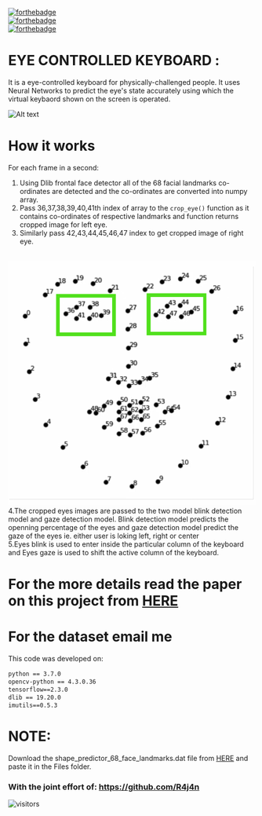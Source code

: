 [![forthebadge](https://forthebadge.com/images/badges/check-it-out.svg)](https://forthebadge.com)<br>
[![forthebadge](https://forthebadge.com/images/badges/built-with-love.svg)](https://forthebadge.com)<br>
[![forthebadge](https://forthebadge.com/images/badges/made-with-python.svg)](https://forthebadge.com)

# EYE CONTROLLED KEYBOARD : 

It is a eye-controlled keyboard for physically-challenged people. 
It uses Neural Networks to predict the eye's state accurately using which the virtual keybaord shown on the screen is operated.


![Alt text](demo.gif)

# How it works
For each frame in a second:
1. Using Dlib frontal face detector all of the 68 facial landmarks co-ordinates are detected and the co-ordinates are converted into numpy array.
2. Pass 36,37,38,39,40,41th index of array to the ```crop_eye()```
function as it contains co-ordinates of respective landmarks and function returns cropped image for left eye.
3. Similarly pass 42,43,44,45,46,47 index to get cropped image of right eye.
<br>
<img src="FILES\crop.png">
4.The cropped eyes images are passed to the two model blink detection model and gaze detection model. Blink detection model predicts the openning percentage of the eyes and gaze detection model predict the gaze of the eyes ie. either user is loking left, right or center<br>
5.Eyes blink is used to enter inside the particular column of the keyboard and Eyes gaze is used to shift the active column of the keyboard.

# For the more details read the paper on this project from [HERE](https://drive.google.com/file/d/1gniRFHjCecArHWOHneltp6tUWql5MirM/view?usp=sharing)

# For the dataset email me 

This code was developed on: 
```
python == 3.7.0
opencv-python == 4.3.0.36
tensorflow==2.3.0
dlib == 19.20.0
imutils==0.5.3
```

# NOTE:
 Download the shape_predictor_68_face_landmarks.dat file from [HERE](https://drive.google.com/drive/folders/1sBn-qxZW-cJC8epR0z63Kz3uwnS8SjZF?usp=sharing) and paste it in the Files folder. 

### With the joint effort of: https://github.com/R4j4n

![visitors](https://visitor-badge.glitch.me/badge?page_id=page.https://github.com/R4j4n/Neural-Keyboard)
